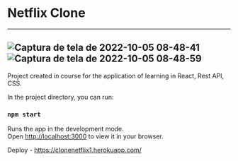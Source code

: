 # Netflix Clone
---
![Captura de tela de 2022-10-05 08-48-41](https://user-images.githubusercontent.com/91347380/194064822-fc1e9887-28c0-4f73-9ced-6a60bd848617.png)
![Captura de tela de 2022-10-05 08-48-59](https://user-images.githubusercontent.com/91347380/194064848-315b1b4c-4895-44de-b1ca-6f80d38a43ee.png)
---


Project created in course for the application of learning in React, Rest API, CSS.

In the project directory, you can run:

### `npm start`

Runs the app in the development mode.\
Open [http://localhost:3000](http://localhost:3000) to view it in your browser.

Deploy - https://clonenetflix1.herokuapp.com/
